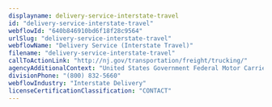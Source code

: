```yaml
---
displayname: delivery-service-interstate-travel
id: "delivery-service-interstate-travel"
webflowId: "640b846910bd6f18f28c9564"
urlSlug: "delivery-service-interstate-travel"
webflowName: "Delivery Service (Interstate Travel)"
filename: "delivery-service-interstate-travel"
callToActionLink: "http://nj.gov/transportation/freight/trucking/"
agencyAdditionalContext: "United States Government Federal Motor Carriers Safety Administration"
divisionPhone: "(800) 832-5660"
webflowIndustry: "Interstate Delivery"
licenseCertificationClassification: "CONTACT"
---
```


